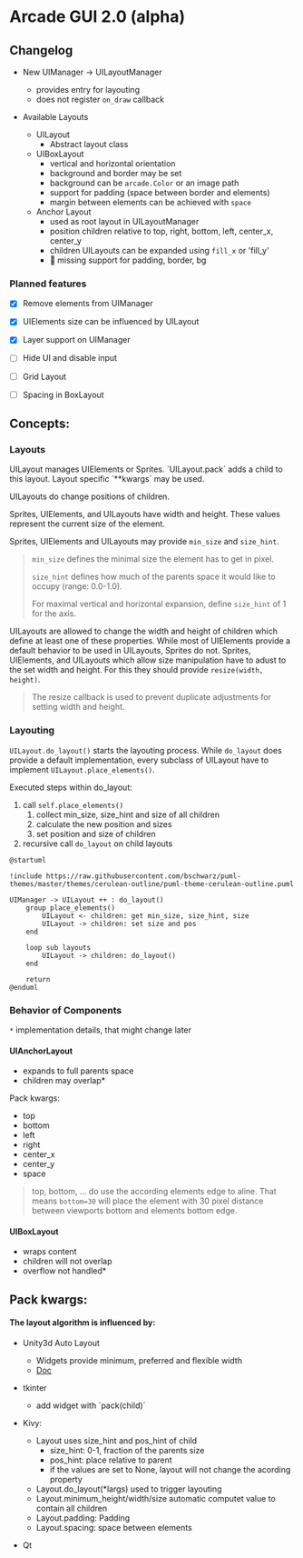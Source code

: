 # Arcade GUI 2.0 (alpha)


## Changelog

* New UIManager -> UILayoutManager
  * provides entry for layouting
  * does not register `on_draw` callback
    

* Available Layouts
  * UILayout
    * Abstract layout class
  * UIBoxLayout
    * vertical and horizontal orientation
    * background and border may be set
    * background can be `arcade.Color` or an image path
    * support for padding (space between border and elements)
    * margin between elements can be achieved with `space`
  * Anchor Layout
    * used as root layout in UILayoutManager
    * position children relative to top, right, bottom, left, center_x, center_y
    * children UILayouts can be expanded using `fill_x` or 'fill_y'
    * 🐛 missing support for padding, border, bg


### Planned features

* [x] Remove elements from UIManager
* [x] UIElements size can be influenced by UILayout
* [x] Layer support on UIManager
* [ ] Hide UI and disable input
* [ ] Grid Layout
* [ ] Spacing in BoxLayout




## Concepts:

### Layouts

UILayout manages UIElements or Sprites.
´UILayout.pack´ adds a child to this layout.
Layout specific ´**kwargs´ may be used.

UILayouts do change positions of children.

Sprites, UIElements, and UILayouts have width and height.
These values represent the current size of the element.

Sprites, UIElements and UILayouts may provide `min_size` and `size_hint`.

> `min_size` defines the minimal size the element has to get in pixel.
>
> `size_hint` defines how much of the parents space it would like to occupy (range: 0.0-1.0).
>  
> For maximal vertical and horizontal expansion, define `size_hint` of 1 for the axis.
 
UILayouts are allowed to change the width and height of children
which define at least one of these properties.
While most of UIElements provide a default behavior to be used in UILayouts, Sprites do not.
Sprites, UIElements, and UILayouts which allow size manipulation have to adust to the set width and height. For this they should provide `resize(width, height)`.

> The resize callback is used to prevent duplicate adjustments for setting width and height.


### Layouting

`UILayout.do_layout()` starts the layouting process. While `do_layout` does provide a default implementation, every subclass of UILayout have to implement `UILayout.place_elements()`.


Executed steps within do_layout:
1. call `self.place_elements()`
    1. collect min_size, size_hint and size of all children
    2. calculate the new position and sizes
    3. set position and size of children
2. recursive call `do_layout` on child layouts


```puml
@startuml

!include https://raw.githubusercontent.com/bschwarz/puml-themes/master/themes/cerulean-outline/puml-theme-cerulean-outline.puml

UIManager -> UILayout ++ : do_layout()
    group place_elements()
        UILayout <- children: get min_size, size_hint, size
        UILayout -> children: set size and pos
    end
    
    loop sub layouts
        UILayout -> children: do_layout()
    end

    return
@enduml
```

### Behavior of Components

`*` implementation details, that might change later

#### UIAnchorLayout

- expands to full parents space
- children may overlap*

Pack kwargs:
- top
- bottom
- left
- right
- center_x
- center_y
- space

> top, bottom, ... do use the according elements edge to aline. That means `bottom=30` will place the element with 30 pixel distance between viewports bottom and elements bottom edge. 

#### UIBoxLayout

- wraps content
- children will not overlap
- overflow not handled*

Pack kwargs:
- 

#### The layout algorithm is influenced by:
* Unity3d Auto Layout
    * Widgets provide minimum, preferred and flexible width
    * [Doc](https://docs.unity3d.com/Packages/com.unity.ugui@1.0/manual/UIAutoLayout.html)

* tkinter
    * add widget with ´pack(child)´
* Kivy:
    * Layout uses size_hint and pos_hint of child
      * size_hint: 0-1, fraction of the parents size
      * pos_hint: place relative to parent
      * if the values are set to None, layout will not change the acording property
    * Layout.do_layout(*largs) used to trigger layouting
    * Layout.minimum_height/width/size automatic computet value to contain all children
    * Layout.padding: Padding
    * Layout.spacing: space between elements
* Qt